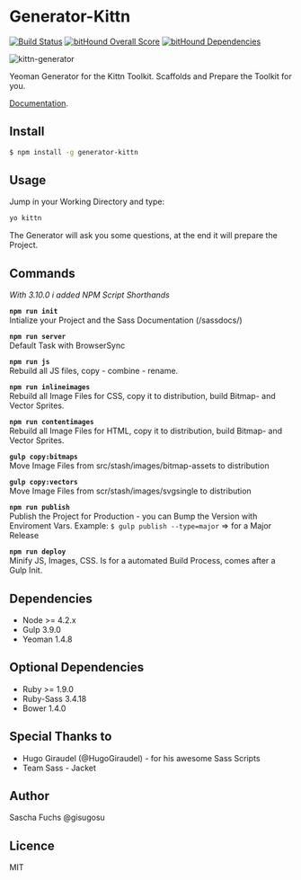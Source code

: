 # Generator-Kittn

[![Build Status](https://travis-ci.org/gisu/generator-kittn.svg?branch=master)](https://travis-ci.org/gisu/generator-kittn) [![bitHound Overall Score](https://www.bithound.io/github/gisu/generator-kittn/badges/score.svg)](https://www.bithound.io/github/gisu/generator-kittn) [![bitHound Dependencies](https://www.bithound.io/github/gisu/generator-kittn/badges/dependencies.svg)](https://www.bithound.io/github/gisu/generator-kittn/master/dependencies/npm)

![kittn-generator](https://cloud.githubusercontent.com/assets/442468/10710315/3347b1d6-7a55-11e5-868e-0fcb9ebed9ad.png)

Yeoman Generator for the Kittn Toolkit. Scaffolds and Prepare the Toolkit for you.

[Documentation](http://kittn.de/). 

## Install

```bash
$ npm install -g generator-kittn
```

## Usage
Jump in your Working Directory and type: 

```bash
yo kittn
```

The Generator will ask you some questions, at the end it will prepare the Project. 

## Commands

_With 3.10.0 i added NPM Script Shorthands_

**`npm run init`**<br>
Intialize your Project and the Sass Documentation (/sassdocs/)

**`npm run server`**<br>
Default Task with BrowserSync

**`npm run js`**<br>
Rebuild all JS files, copy - combine - rename.

**`npm run inlineimages`**<br>
Rebuild all Image Files for CSS, copy it to distribution, build Bitmap- and Vector Sprites.

**`npm run contentimages`**<br>
Rebuild all Image Files for HTML, copy it to distribution, build Bitmap- and Vector Sprites.

**`gulp copy:bitmaps`**<br>
Move Image Files from src/stash/images/bitmap-assets to distribution

**`gulp copy:vectors`**<br>
Move Image Files from scr/stash/images/svgsingle to distribution

**`npm run publish`**<br>
Publish the Project for Production - you can Bump the Version with Enviroment Vars.
Example: `$ gulp publish --type=major` => for a Major Release

**`npm run deploy`**<br>
Minify JS, Images, CSS. Is for a automated Build Process, comes after a Gulp Init.

## Dependencies

- Node >= 4.2.x
- Gulp 3.9.0
- Yeoman 1.4.8

## Optional Dependencies
- Ruby >= 1.9.0
- Ruby-Sass 3.4.18 
- Bower 1.4.0

## Special Thanks to

- Hugo Giraudel (@HugoGiraudel) - for his awesome Sass Scripts
- Team Sass - Jacket

## Author
Sascha Fuchs @gisugosu

## Licence
MIT
